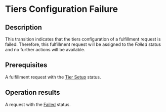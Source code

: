 # Tiers Configuration Failure
## Description
This transition indicates that the tiers configuration of a fulfillment request is failed. Therefore, this fulfillment request will be assigned to the *Failed* status and no further actions will be available.
## Prerequisites
A fulfillment request with the [Tier Setup](s-c-tiers-setup.html) status.
## Operation results
A request with the [Failed](s-f-failed.html) status.
